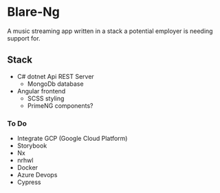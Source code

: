 # Blare-Ng
A music streaming app written in a stack a potential employer is needing support for.

## Stack
- C# dotnet Api REST Server
    - MongoDb database
- Angular frontend
    - SCSS styling
    - PrimeNG components?

### To Do
- Integrate GCP (Google Cloud Platform)
- Storybook
- Nx
- nrhwl
- Docker
- Azure Devops
- Cypress

